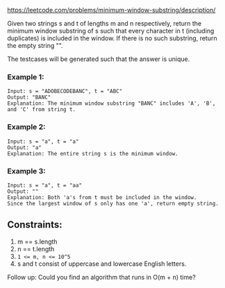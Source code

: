 
https://leetcode.com/problems/minimum-window-substring/description/

Given two strings s and t of lengths m and n respectively, return the minimum window
substring
of s such that every character in t (including duplicates) is included in the window. If there is no such substring, return the empty string "".

The testcases will be generated such that the answer is unique.

### Example 1:
```text
Input: s = "ADOBECODEBANC", t = "ABC"
Output: "BANC"
Explanation: The minimum window substring "BANC" includes 'A', 'B', and 'C' from string t.
```

### Example 2:
```text
Input: s = "a", t = "a"
Output: "a"
Explanation: The entire string s is the minimum window.
```

### Example 3:
```text
Input: s = "a", t = "aa"
Output: ""
Explanation: Both 'a's from t must be included in the window.
Since the largest window of s only has one 'a', return empty string.
```

## Constraints:

1. m == s.length
1. n == t.length
1. `1 <= m, n <= 10^5`
1. s and t consist of uppercase and lowercase English letters.


Follow up: Could you find an algorithm that runs in O(m + n) time?
